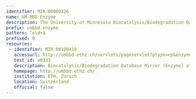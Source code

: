 ```yaml
---
identifier: MIR:00000326
name: UM-BBD Enzyme
description: The University of Minnesota Biocatalysis/Biodegradation Database (UM-BBD) contains information on microbial biocatalytic reactions and biodegradation pathways for primarily xenobiotic, chemical compounds. The goal of the UM-BBD is to provide information on microbial enzyme-catalyzed reactions that are important for biotechnology. This collection refers to enzyme information.
prefix: umbbd.enzyme
pattern: ^e\d+$
prefixed: 0
resources:
 - identifier: MIR:00100418
   accessurl: http://umbbd.ethz.ch/servlets/pageservlet?ptype=ep&enzymeID=${id}
   test_id: e0333
   description: Biocatalysis/Biodegradation Database Mirror (Enzyme) at ETH Zurich
   homepage: http://umbbd.ethz.ch/
   institution: ETH, Zurich
   location: Switzerland
   official: false
---
```

